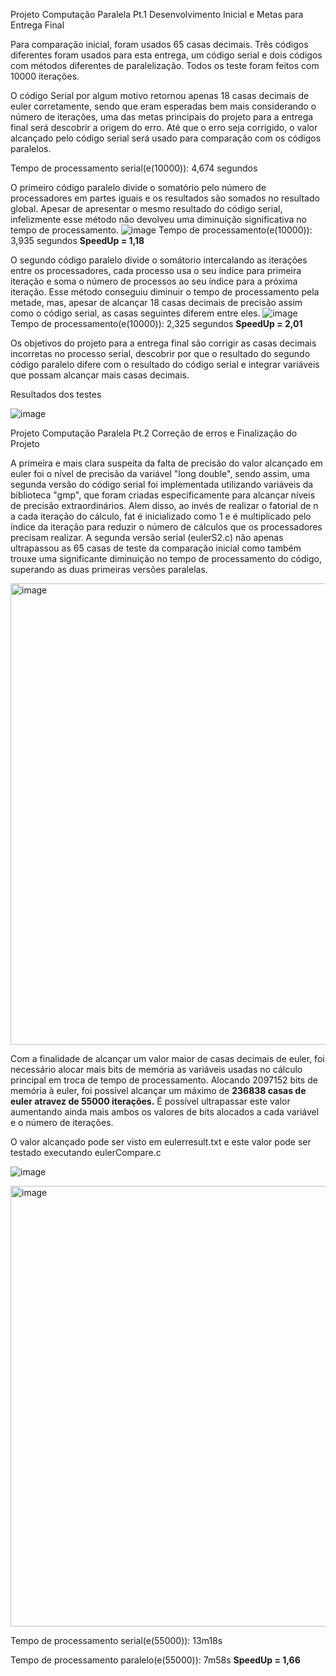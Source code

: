Projeto Computação Paralela Pt.1
Desenvolvimento Inicial e Metas para Entrega Final

  Para comparação inicial, foram usados 65 casas decimais. Três códigos diferentes foram usados para esta entrega,
um código serial e dois códigos com métodos diferentes de paralelização. Todos os teste foram feitos com 10000 iterações.

O código Serial por algum motivo retornou apenas 18 casas decimais de euler corretamente,
sendo que eram esperadas bem mais considerando o número de iterações, 
uma das metas principais do projeto para a entrega final será descobrir a origem do erro.
Até que o erro seja corrigido, o valor alcançado pelo código serial será usado para comparação com os códigos paralelos.

Tempo de processamento serial(e(10000)): 4,674 segundos

O primeiro código paralelo divide o somatório pelo número de processadores em partes iguais e os resultados são somados no resultado global.
Apesar de apresentar o mesmo resultado do código serial,
infelizmente esse método não devolveu uma diminuição significativa no tempo de processamento.
![image](https://github.com/guichiare/Projeto-Computao-Paralela/assets/64621991/97e6d42e-d029-43d1-9200-075ccc78a35a)
Tempo de processamento(e(10000)): 3,935 segundos **SpeedUp = 1,18**

O segundo código paralelo divide o somátorio intercalando as iterações entre os processadores,
cada processo usa o seu índice para primeira iteração e soma o número de processos ao seu índice para a próxima iteração.
Esse método conseguiu diminuir o tempo de processamento pela metade,
mas, apesar de alcançar 18 casas decimais de precisão assim como o código serial, as casas seguintes diferem entre eles.
![image](https://github.com/guichiare/Projeto-Computao-Paralela/assets/64621991/65c1838d-c88b-467e-9947-43012ede6128)
Tempo de processamento(e(10000)): 2,325 segundos **SpeedUp = 2,01**

Os objetivos do projeto para a entrega final são corrigir as casas decimais incorretas no processo serial,
descobrir por que o resultado do segundo código paralelo difere com o resultado do código serial e
integrar variáveis que possam alcançar mais casas decimais.

Resultados dos testes

![image](https://github.com/guichiare/Projeto-Computao-Paralela/assets/64621991/1d26ebb0-57c2-4654-b535-5abf60af01a1)







Projeto Computação Paralela Pt.2
Correção de erros e Finalização do Projeto

  A primeira e mais clara suspeita da falta de precisão do valor alcançado em euler foi o nível de precisão da variável "long double", sendo assim, uma segunda versão do código serial foi implementada utilizando variáveis da biblioteca "gmp", que foram criadas especificamente para alcançar níveis de precisão extraordinários. Alem disso, ao invés de realizar o fatorial de n a cada iteração do cálculo, fat é inicializado como 1 e é multiplicado pelo índice da iteração para reduzir o número de cálculos que os processadores precisam realizar. A segunda versão serial (eulerS2.c) não apenas ultrapassou as 65 casas de teste da comparação inicial como também trouxe uma significante diminuição no tempo de processamento do código, superando as duas primeiras versões paralelas.
  
<img width="738" alt="image" src="https://github.com/guichiare/Projeto-Computao-Paralela/assets/64621991/6494914e-8640-4c9a-9749-68cf681e990f">

  Com a finalidade de alcançar um valor maior de casas decimais de euler, foi necessário alocar mais bits de memória as variáveis usadas no cálculo principal em troca de tempo de processamento. Alocando 2097152 bits de memória à euler, foi possível alcançar um máximo de **236838 casas de euler atravez de 55000 iterações.** É possível ultrapassar este valor aumentando ainda mais ambos os valores de bits alocados a cada variável e o número de iterações.

O valor alcançado pode ser visto em eulerresult.txt e este valor pode ser testado executando eulerCompare.c

![image](https://github.com/guichiare/Projeto-Computao-Paralela/assets/64621991/d4dafbc9-71f4-4642-a8fd-678af42b304f)

<img width="705" alt="image" src="https://github.com/guichiare/Projeto-Computao-Paralela/assets/64621991/65f87aeb-e9e6-4a94-bf86-29d026bf817b">


Tempo de processamento serial(e(55000)): 13m18s

Tempo de processamento paralelo(e(55000)): 7m58s **SpeedUp = 1,66**

